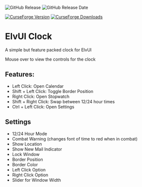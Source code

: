 <img src="https://img.shields.io/github/v/release/thomasdye/ElvUI_Clock?style=for-the-badge&logo=github" alt="GitHub Release" /> <img src="https://img.shields.io/github/release-date/thomasdye/ElvUI_Clock?display_date=published_at&style=for-the-badge&logo=github" alt="GitHub Release Date" />

[![CurseForge Version](https://img.shields.io/curseforge/v/1023158?style=for-the-badge&logo=curseforge)](https://www.curseforge.com/wow/addons/elvui-clock)
[![CurseForge Downloads](https://img.shields.io/curseforge/dt/1023158?style=for-the-badge&logo=curseforge)](https://www.curseforge.com/wow/addons/elvui-clock)





# ElvUI Clock
A simple but feature packed clock for ElvUI

Mouse over to view the controls for the clock

## Features:

- Left Click: Open Calendar
- Shift + Left Click: Toggle Border Position
- Right Click: Open Stopwatch
- Shift + Right Click: Swap between 12/24 hour times
- Ctrl + Left Click: Open Settings
  
## Settings
- 12/24 Hour Mode
- Combat Warning (changes font of time to red when in combat)
- Show Location
- Show New Mail Indicator
- Lock Window
- Border Position
- Border Color
- Left Click Option
- Right Click Option
- Slider for Window Width
